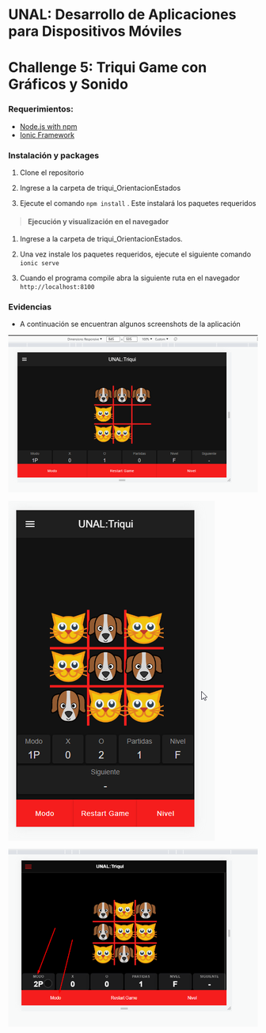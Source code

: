 # UNAL: Desarrollo de Aplicaciones para Dispositivos Móviles
# Challenge 5: Triqui Game con Gráficos y Sonido

### Requerimientos:

- [Node.js with npm](https://nodejs.org/en/download/)
- [Ionic Framework](https://ionicframework.com/)

### Instalación y packages 

1. Clone el repositorio

2. Ingrese a la carpeta de triqui_OrientacionEstados

3. Ejecute el comando `npm install` . Este instalará los paquetes requeridos 

> #### Ejecución y visualización en el navegador

1. Ingrese a la carpeta de triqui_OrientacionEstados.

2. Una vez instale los paquetes requeridos, ejecute el siguiente comando `ionic serve`

3. Cuando el programa compile abra la siguiente ruta en el navegador `http://localhost:8100`

### Evidencias 

- A continuación se encuentran algunos screenshots de la aplicación

![Evidencia #1](images/Evidence1_c6.png)

![Evidencia #2](images/Evidence2_c5.png)

![Evidencia #2](images/Evidence2_c6.png)
